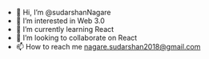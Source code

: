 - 👋 Hi, I’m @sudarshanNagare
- 👀 I’m interested in Web 3.0
- 🌱 I’m currently learning React
- 💞️ I’m looking to collaborate on React
- 📫 How to reach me nagare.sudarshan2018@gmail.com

<!---
sudarshanNagare/sudarshanNagare is a ✨ special ✨ repository because its `README.md` (this file) appears on your GitHub profile.
You can click the Preview link to take a look at your changes.
--->
